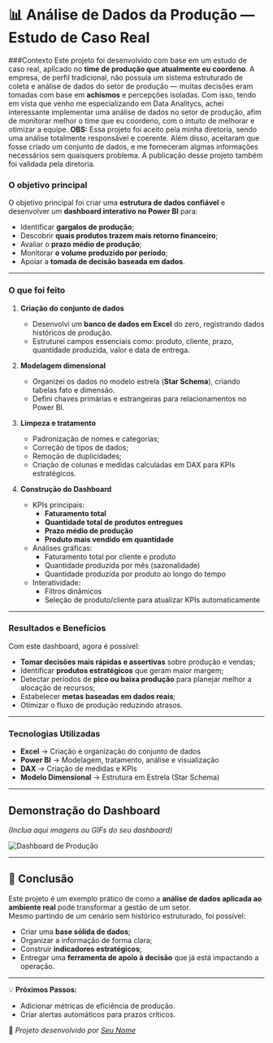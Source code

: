 # 📊 Análise de Dados da Produção — Estudo de Caso Real

###Contexto
Este projeto foi desenvolvido com base em um estudo de caso real, aplicado no **time de produção que atualmente eu coordeno**. 
A empresa, de perfil tradicional, não possuía um sistema estruturado de coleta e análise de dados do setor de produção — muitas decisões eram tomadas com base em **achismos** e percepções isoladas. Com isso, tendo em vista que venho me especializando em Data Analitycs, achei interessante implementar uma análise de dados no setor de produção, afim de monitorar melhor o time que eu coordeno, com o intuito de melhorar e otimizar a equipe. 
**OBS:** Essa projeto foi aceito pela minha diretoria, sendo uma análise totalmente responsável e coerente. Além disso, aceitaram que fosse criado um conjunto de dados, e me forneceram algmas informações necessários sem quaisquers problema. A publicação desse projeto também foi validada pela diretoria.

### O objetivo principal 
O objetivo principal foi criar uma **estrutura de dados confiável** e desenvolver um **dashboard interativo no Power BI** para:
- Identificar **gargalos de produção**;
- Descobrir **quais produtos trazem mais retorno financeiro**;
- Avaliar o **prazo médio de produção**;
- Monitorar **o volume produzido por período**;
- Apoiar a **tomada de decisão baseada em dados**.

---

### O que foi feito
1. **Criação do conjunto de dados**
   - Desenvolvi um **banco de dados em Excel** do zero, registrando dados históricos de produção.
   - Estruturei campos essenciais como: produto, cliente, prazo, quantidade produzida, valor e data de entrega.
   
2. **Modelagem dimensional**
   - Organizei os dados no modelo estrela (**Star Schema**), criando tabelas fato e dimensão.
   - Defini chaves primárias e estrangeiras para relacionamentos no Power BI.

3. **Limpeza e tratamento**
   - Padronização de nomes e categorias;
   - Correção de tipos de dados;
   - Remoção de duplicidades;
   - Criação de colunas e medidas calculadas em DAX para KPIs estratégicos.

4. **Construção do Dashboard**
   - KPIs principais:
     - **Faturamento total**
     - **Quantidade total de produtos entregues**
     - **Prazo médio de produção**
     - **Produto mais vendido em quantidade**
   - Análises gráficas:
     - Faturamento total por cliente e produto
     - Quantidade produzida por mês (sazonalidade)
     - Quantidade produzida por produto ao longo do tempo
   - Interatividade:
     - Filtros dinâmicos
     - Seleção de produto/cliente para atualizar KPIs automaticamente

---

### Resultados e Benefícios
Com este dashboard, agora é possível:
- **Tomar decisões mais rápidas e assertivas** sobre produção e vendas;
- Identificar **produtos estratégicos** que geram maior margem;
- Detectar períodos de **pico ou baixa produção** para planejar melhor a alocação de recursos;
- Estabelecer **metas baseadas em dados reais**;
- Otimizar o fluxo de produção reduzindo atrasos.

---

### Tecnologias Utilizadas
- **Excel** → Criação e organização do conjunto de dados
- **Power BI** → Modelagem, tratamento, análise e visualização
- **DAX** → Criação de medidas e KPIs
- **Modelo Dimensional** → Estrutura em Estrela (Star Schema)

---

## Demonstração do Dashboard
*(Inclua aqui imagens ou GIFs do seu dashboard)*

![Dashboard de Produção](link-da-imagem-aqui)

---

## 📌 Conclusão
Este projeto é um exemplo prático de como a **análise de dados aplicada ao ambiente real** pode transformar a gestão de um setor.  
Mesmo partindo de um cenário sem histórico estruturado, foi possível:
- Criar uma **base sólida de dados**;
- Organizar a informação de forma clara;
- Construir **indicadores estratégicos**;
- Entregar uma **ferramenta de apoio à decisão** que já está impactando a operação.

---

💡 **Próximos Passos:**
- Adicionar métricas de eficiência de produção.
- Criar alertas automáticos para prazos críticos.


📌 *Projeto desenvolvido por [Seu Nome](link-do-seu-perfil)*
